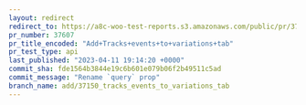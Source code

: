 ```yaml
---
layout: redirect
redirect_to: https://a8c-woo-test-reports.s3.amazonaws.com/public/pr/37607/api/index.html
pr_number: 37607
pr_title_encoded: "Add+Tracks+events+to+variations+tab"
pr_test_type: api
last_published: "2023-04-11 19:14:20 +0000"
commit_sha: fde1564b3844e19c6b601e079b06f2b49511c5ad
commit_message: "Rename `query` prop"
branch_name: add/37150_tracks_events_to_variations_tab
---
```

